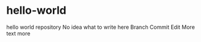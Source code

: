 hello-world
===========

hello world repository
No idea what to write here
Branch Commit Edit
More text
more
